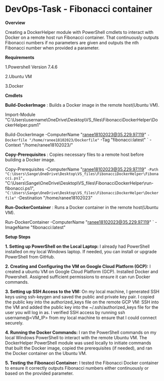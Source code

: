 # DevOps-Task - Fibonacci container 

**Overview**

Creating a DockerHelper module with PowerShell cmdlets to interact with Docker on a remote host run Fibonacci container. That continuously outputs Fibonacci numbers if no parameters are given and outputs the nth Fibonacci number when provided a parameter.


**Requirements**

1.Powershell Version 7.4.6

2.Ubuntu VM

3.Docker 


**Cmdlets**

**Build-DockerImage** : Builds a Docker image in the remote host(Ubuntu VM).

Import-Module "C:\Users\username\OneDrive\Desktop\VS_files\FibonacciDockerHelper\DockerHelper.psm1"

Build-DockerImage -ComputerName "ranee18102023@35.229.97.119" `
    -Dockerfile "/home/ranee18102023/Dockerfile" `
    -Tag "fibonacci:latest" `
    -Context "/home/ranee18102023/"

**Copy-Prerequisites** : Copies necessary files to a remote host before building a Docker image.

Copy-Prerequisites -ComputerName "ranee18102023@35.229.97.119" `
    -Path "C:\Users\Sange\OneDrive\Desktop\VS_files\FibonacciDockerHelper\Fibonacci.ps1", `
    "C:\Users\Sange\OneDrive\Desktop\VS_files\FibonacciDockerHelper\run-fibonacci.ps1", `
    "C:\Users\Sange\OneDrive\Desktop\VS_files\FibonacciDockerHelper\Dockerfile" `
    -Destination "/home/ranee18102023"
 

**Run-DockerContainer** : Runs a Docker container in the remote host(Ubuntu VM).

Run-DockerContainer -ComputerName "ranee18102023@35.229.97.119" `
    -ImageName "fibonacci:latest"


**Setup Steps**


**1. Setting up PowerShell on the Local Laptop:**
I already had PowerShell installed on my local Windows laptop. If needed, you can install or upgrade PowerShell from GitHub.

**2. Creating and Configuring the VM on Google Cloud Platform (GCP):**
I created a ubuntu VM on Google Cloud Platform (GCP).
Installed Docker and Powershell.
Assigned sufficient permissions to ensure it can run Docker commands.

**3. Setting up SSH Access to the VM:**
On my local machine, I generated SSH keys using ssh-keygen and saved the public and private key pair.
I copied the public key into the authorized_keys file on the remote GCP VM:
SSH into the VM and added the public key into the ~/.ssh/authorized_keys file for the user you will log in as.
I verified SSH access by running ssh username@<VM_IP> from my local machine to ensure that I could connect securely.

**4. Running the Docker Commands:**
I ran the PowerShell commands on my local Windows PowerShell to interact with the remote Ubuntu VM.
The DockerHelper PowerShell module was used locally to initiate commands that built the Docker image, copied the prerequisites (if needed), and ran the Docker container on the Ubuntu VM.

**5. Testing the Fibonacci Container:**
I tested the Fibonacci Docker container to ensure it correctly outputs Fibonacci numbers either continuously or based on the provided parameter.
